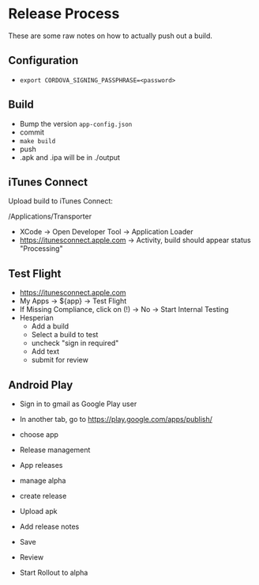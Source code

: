 # Release Process

These are some raw notes on how to actually push out a build.

## Configuration

* `export CORDOVA_SIGNING_PASSPHRASE=<password>`

## Build

* Bump the version ```app-config.json```
* commit
* ```make build```
* push
* .apk and .ipa will be in ./output

## iTunes Connect

Upload build to iTunes Connect:

/Applications/Transporter

* XCode -> Open Developer Tool -> Application Loader
* https://itunesconnect.apple.com -> Activity, build should appear status "Processing"


## Test Flight

* https://itunesconnect.apple.com
* My Apps -> ${app} -> Test Flight
* If Missing Compliance, click on (!) -> No -> Start Internal Testing
* Hesperian
  * Add a build
  * Select a build to test
  * uncheck "sign in required"
  * Add text
  * submit for review

## Android Play

* Sign in to gmail as Google Play user
* In another tab, go to https://play.google.com/apps/publish/

* choose app
* Release management
* App releases
* manage alpha
* create release
* Upload apk
* Add release notes
* Save
* Review
* Start Rollout to alpha